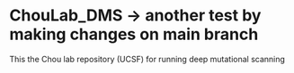 # ChouLab_DMS -> another test by making changes on main branch
This the Chou lab repository (UCSF) for running deep mutational scanning
